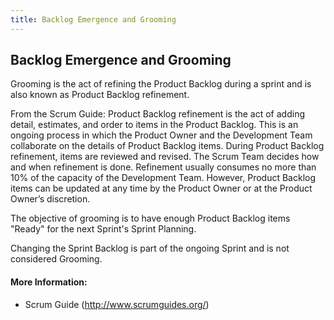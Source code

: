 ```yaml
---
title: Backlog Emergence and Grooming
---
```

## Backlog Emergence and Grooming

Grooming is the act of refining the Product Backlog during a sprint and is also known as Product Backlog refinement. 

From the Scrum Guide:
Product Backlog refinement is the act of adding detail, estimates, and order to items in the Product Backlog. This is an ongoing process in which the Product Owner and the Development Team collaborate on the details of Product Backlog items. During Product Backlog refinement, items are reviewed and revised. The Scrum Team decides how and when refinement is done. Refinement usually consumes no more than 10% of the capacity of the Development Team. However, Product Backlog items can be updated at any time by the Product Owner or at the Product Owner’s discretion.

The objective of grooming is to have enough Product Backlog items "Ready" for the next Sprint's Sprint Planning. 

Changing the Sprint Backlog is part of the ongoing Sprint and is not considered Grooming. 


#### More Information:
<!-- Please add any articles you think might be helpful to read before writing the article -->
- Scrum Guide (http://www.scrumguides.org/)

